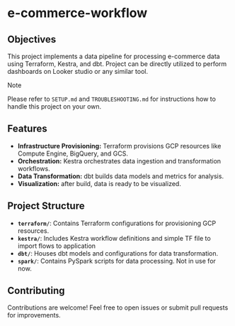 # e-commerce-workflow

## **Objectives**

This project implements a data pipeline for processing e-commerce data using Terraform, Kestra, and dbt.
Project can be directly utilized to perform dashboards on Looker studio or any similar tool.

> [!Note]  
> Please refer to `SETUP.md` and `TROUBLESHOOTING.md` for instructions how to handle this project on your own.

## **Features**
- **Infrastructure Provisioning:** Terraform provisions GCP resources like Compute Engine, BigQuery, and GCS.
- **Orchestration:** Kestra orchestrates data ingestion and transformation workflows.
- **Data Transformation:** dbt builds data models and metrics for analysis.
- **Visualization:** after build, data is ready to be visualized.

## **Project Structure**
- **`terraform/`**: Contains Terraform configurations for provisioning GCP resources.
- **`kestra/`**: Includes Kestra workflow definitions and simple TF file to import flows to application
- **`dbt/`**: Houses dbt models and configurations for data transformation.
- **`spark/`**: Contains PySpark scripts for data processing. Not in use for now.



## **Contributing**
Contributions are welcome! Feel free to open issues or submit pull requests for improvements.